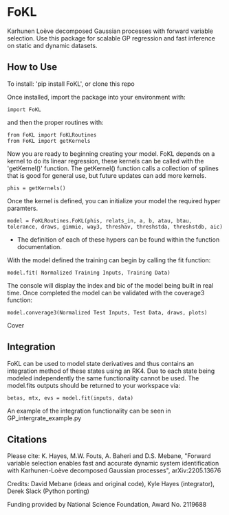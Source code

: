 # FoKL
Karhunen Loève decomposed Gaussian processes with forward variable
selection. Use this package for scalable GP regression and fast
inference on static and dynamic datasets.

## How to Use
To install: 'pip install FoKL', or clone this repo

Once installed, import the package into your environment with:
```
import FoKL
```
and then the proper routines with:
 ```
from FoKL import FoKLRoutines
from FoKL import getKernels
```

Now you are ready to beginning creating your model. FoKL depends on a kernel to do its linear regression, these kernels can be called with the 'getKernel()' function. 
The getKernel() function calls a collection of splines that is good for general use, but future updates can add more kernels.
```
phis = getKernels()
```
Once the kernel is defined, you can initialize your model the required hyper paramters.
```
model = FoKLRoutines.FoKL(phis, relats_in, a, b, atau, btau, tolerance, draws, gimmie, way3, threshav, threshstda, threshstdb, aic)
```
- The definition of each of these hypers can be found within the function documentation.

With the model defined the training can begin by calling the fit function:
```
model.fit( Normalized Training Inputs, Training Data)
```

The console will display the index and bic of the model being built in real time.
Once completed the model can be validated with the coverage3 function:
```
model.converage3(Normalized Test Inputs, Test Data, draws, plots)
```
Cover

## Integration
FoKL can be used to model state derivatives and thus contains an integration method of these states using an RK4. Due to each state being modeled independently the same functionality cannot be used. The model.fits outputs should be returned to your workspace via:

```
betas, mtx, evs = model.fit(inputs, data)
```

An example of the integration functionality can be seen in GP_intergrate_example.py

## Citations
Please cite: K. Hayes, M.W. Fouts, A. Baheri and
D.S. Mebane, "Forward variable selection enables fast and accurate
dynamic system identification with Karhunen-Loève decomposed Gaussian
processes", arXiv:2205.13676

Credits: David Mebane (ideas and original code), Kyle Hayes
(integrator), Derek Slack (Python porting)

Funding provided by National Science Foundation, Award No. 2119688



